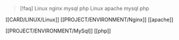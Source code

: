 
> [!faq] 
> Linux nginx mysql php
> Linux apache mysql php

[[CARD/LINUX/Linux]]
[[PROJECT/ENVIRONMENT/Nginx]]
[[apache]]

[[PROJECT/ENVIRONMENT/MySql]]
[[php]]